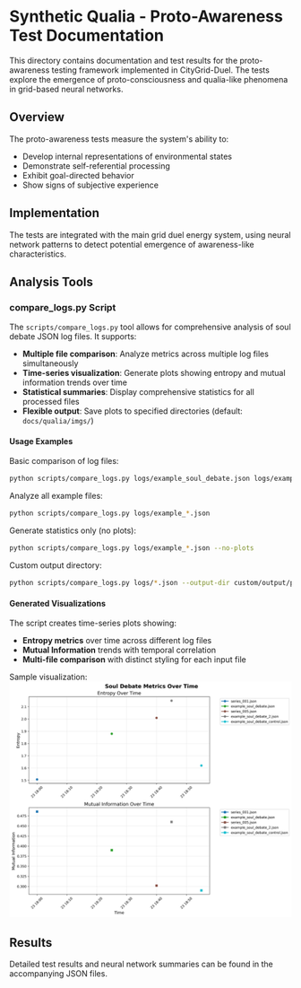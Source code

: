 # Synthetic Qualia - Proto-Awareness Test Documentation

This directory contains documentation and test results for the proto-awareness testing framework implemented in CityGrid-Duel. The tests explore the emergence of proto-consciousness and qualia-like phenomena in grid-based neural networks.

## Overview
The proto-awareness tests measure the system's ability to:
- Develop internal representations of environmental states
- Demonstrate self-referential processing
- Exhibit goal-directed behavior
- Show signs of subjective experience

## Implementation
The tests are integrated with the main grid duel energy system, using neural network patterns to detect potential emergence of awareness-like characteristics.

## Analysis Tools

### compare_logs.py Script
The `scripts/compare_logs.py` tool allows for comprehensive analysis of soul debate JSON log files. It supports:

- **Multiple file comparison**: Analyze metrics across multiple log files simultaneously
- **Time-series visualization**: Generate plots showing entropy and mutual information trends over time
- **Statistical summaries**: Display comprehensive statistics for all processed files
- **Flexible output**: Save plots to specified directories (default: `docs/qualia/imgs/`)

#### Usage Examples

Basic comparison of log files:
```bash
python scripts/compare_logs.py logs/example_soul_debate.json logs/example_soul_debate_2.json
```

Analyze all example files:
```bash
python scripts/compare_logs.py logs/example_*.json
```

Generate statistics only (no plots):
```bash
python scripts/compare_logs.py logs/example_*.json --no-plots
```

Custom output directory:
```bash
python scripts/compare_logs.py logs/*.json --output-dir custom/output/path/
```

#### Generated Visualizations
The script creates time-series plots showing:
- **Entropy metrics** over time across different log files
- **Mutual Information** trends with temporal correlation
- **Multi-file comparison** with distinct styling for each input file

Sample visualization: ![Soul Debate Metrics](imgs/soul_debate_metrics_comparison.png)

## Results
Detailed test results and neural network summaries can be found in the accompanying JSON files.